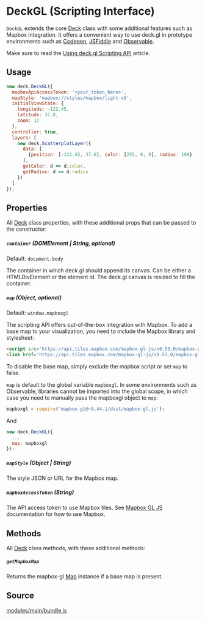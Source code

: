 # DeckGL (Scripting Interface)

`DeckGL` extends the core [Deck](/docs/api-reference/core/deck.md) class with some additional features such as Mapbox integration. It offers a convenient way to use deck.gl in prototype environments such as [Codepen](https://codepen.io), [JSFiddle](https://jsfiddle.net) and [Observable](https://observablehq.com). 

Make sure to read the [Using deck.gl Scripting API](/docs/get-started/using-standalone.md) article.


## Usage

```js
new deck.DeckGL({
  mapboxApiAccessToken: '<your_token_here>',
  mapStyle: 'mapbox://styles/mapbox/light-v9',
  initialViewState: {
    longitude: -122.45,
    latitude: 37.8,
    zoom: 12
  },
  controller: true,
  layers: [
    new deck.ScatterplotLayer({
      data: [
        {position: [-122.45, 37.8], color: [255, 0, 0], radius: 100}
      ],
      getColor: d => d.color,
      getRadius: d => d.radius
    })
  ]
});
```

## Properties

All [Deck](/docs/api-reference/core/deck.md) class properties, with these additional props that can be passed to the constructor:

##### `container` (DOMElement | String, optional)

Default: `document.body`

The container in which deck.gl should append its canvas. Can be either a HTMLDivElement or the element id. The deck.gl canvas is resized to fill the container.

##### `map` (Object, optional)

Default: `window.mapboxgl`

The scripting API offers out-of-the-box integration with Mapbox. To add a base map to your visualization, you need to include the Mapbox library and stylesheet:

```html
<script src='https://api.tiles.mapbox.com/mapbox-gl-js/v0.53.0/mapbox-gl.js'></script>
<link href='https://api.tiles.mapbox.com/mapbox-gl-js/v0.53.0/mapbox-gl.css' rel='stylesheet' />
```

To disable the base map, simply exclude the mapbox script or set `map` to false.

`map` is default to the global variable `mapboxgl`. In some environments such as Observable, libraries cannot be imported into the global scope, in which case you need to manually pass the mapboxgl object to `map`:

```js
mapboxgl = require('mapbox-gl@~0.44.1/dist/mapbox-gl.js');
```

And

```js
new deck.DeckGL({
  ...
  map: mapboxgl
});
```

##### `mapStyle` (Object | String)

The style JSON or URL for the Mapbox map.

##### `mapboxAccessToken` (String)

The API access token to use Mapbox tiles. See [Mapbox GL JS](https://www.mapbox.com/mapbox-gl-js/api) documentation for how to use Mapbox.


## Methods

All [Deck](/docs/api-reference/core/deck.md) class methods, with these additional methods:

##### `getMapboxMap`

Returns the mapbox-gl [Map](https://www.mapbox.com/mapbox-gl-js/api/#map) instance if a base map is present.


## Source

[modules/main/bundle.js](https://github.com/visgl/deck.gl/tree/8.2-release/modules/main/bundle.js)
